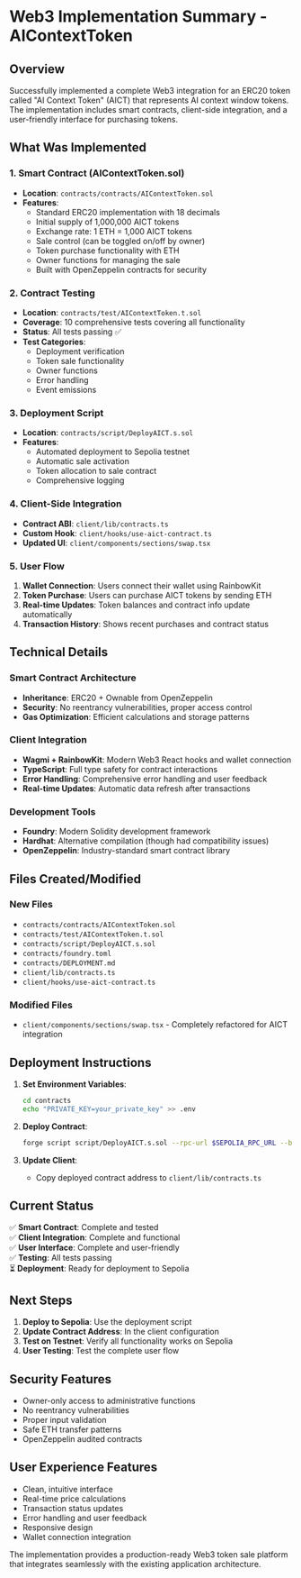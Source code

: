 # Web3 Implementation Summary - AIContextToken

## Overview
Successfully implemented a complete Web3 integration for an ERC20 token called "AI Context Token" (AICT) that represents AI context window tokens. The implementation includes smart contracts, client-side integration, and a user-friendly interface for purchasing tokens.

## What Was Implemented

### 1. Smart Contract (AIContextToken.sol)
- **Location**: `contracts/contracts/AIContextToken.sol`
- **Features**:
  - Standard ERC20 implementation with 18 decimals
  - Initial supply of 1,000,000 AICT tokens
  - Exchange rate: 1 ETH = 1,000 AICT tokens
  - Sale control (can be toggled on/off by owner)
  - Token purchase functionality with ETH
  - Owner functions for managing the sale
  - Built with OpenZeppelin contracts for security

### 2. Contract Testing
- **Location**: `contracts/test/AIContextToken.t.sol`
- **Coverage**: 10 comprehensive tests covering all functionality
- **Status**: All tests passing ✅
- **Test Categories**:
  - Deployment verification
  - Token sale functionality
  - Owner functions
  - Error handling
  - Event emissions

### 3. Deployment Script
- **Location**: `contracts/script/DeployAICT.s.sol`
- **Features**:
  - Automated deployment to Sepolia testnet
  - Automatic sale activation
  - Token allocation to sale contract
  - Comprehensive logging

### 4. Client-Side Integration
- **Contract ABI**: `client/lib/contracts.ts`
- **Custom Hook**: `client/hooks/use-aict-contract.ts`
- **Updated UI**: `client/components/sections/swap.tsx`

### 5. User Flow
1. **Wallet Connection**: Users connect their wallet using RainbowKit
2. **Token Purchase**: Users can purchase AICT tokens by sending ETH
3. **Real-time Updates**: Token balances and contract info update automatically
4. **Transaction History**: Shows recent purchases and contract status

## Technical Details

### Smart Contract Architecture
- **Inheritance**: ERC20 + Ownable from OpenZeppelin
- **Security**: No reentrancy vulnerabilities, proper access control
- **Gas Optimization**: Efficient calculations and storage patterns

### Client Integration
- **Wagmi + RainbowKit**: Modern Web3 React hooks and wallet connection
- **TypeScript**: Full type safety for contract interactions
- **Error Handling**: Comprehensive error handling and user feedback
- **Real-time Updates**: Automatic data refresh after transactions

### Development Tools
- **Foundry**: Modern Solidity development framework
- **Hardhat**: Alternative compilation (though had compatibility issues)
- **OpenZeppelin**: Industry-standard smart contract library

## Files Created/Modified

### New Files
- `contracts/contracts/AIContextToken.sol`
- `contracts/test/AIContextToken.t.sol`
- `contracts/script/DeployAICT.s.sol`
- `contracts/foundry.toml`
- `contracts/DEPLOYMENT.md`
- `client/lib/contracts.ts`
- `client/hooks/use-aict-contract.ts`

### Modified Files
- `client/components/sections/swap.tsx` - Completely refactored for AICT integration

## Deployment Instructions

1. **Set Environment Variables**:
   ```bash
   cd contracts
   echo "PRIVATE_KEY=your_private_key" >> .env
   ```

2. **Deploy Contract**:
   ```bash
   forge script script/DeployAICT.s.sol --rpc-url $SEPOLIA_RPC_URL --broadcast
   ```

3. **Update Client**:
   - Copy deployed contract address to `client/lib/contracts.ts`

## Current Status

✅ **Smart Contract**: Complete and tested  
✅ **Client Integration**: Complete and functional  
✅ **User Interface**: Complete and user-friendly  
✅ **Testing**: All tests passing  
⏳ **Deployment**: Ready for deployment to Sepolia  

## Next Steps

1. **Deploy to Sepolia**: Use the deployment script
2. **Update Contract Address**: In the client configuration
3. **Test on Testnet**: Verify all functionality works on Sepolia
4. **User Testing**: Test the complete user flow

## Security Features

- Owner-only access to administrative functions
- No reentrancy vulnerabilities
- Proper input validation
- Safe ETH transfer patterns
- OpenZeppelin audited contracts

## User Experience Features

- Clean, intuitive interface
- Real-time price calculations
- Transaction status updates
- Error handling and user feedback
- Responsive design
- Wallet connection integration

The implementation provides a production-ready Web3 token sale platform that integrates seamlessly with the existing application architecture.
